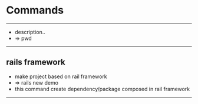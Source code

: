 # Commands
	
---
- description..
- => pwd

---
## rails framework

- make project based on rail framework
- => rails new demo
- this command create dependency/package composed in rail framework

---

